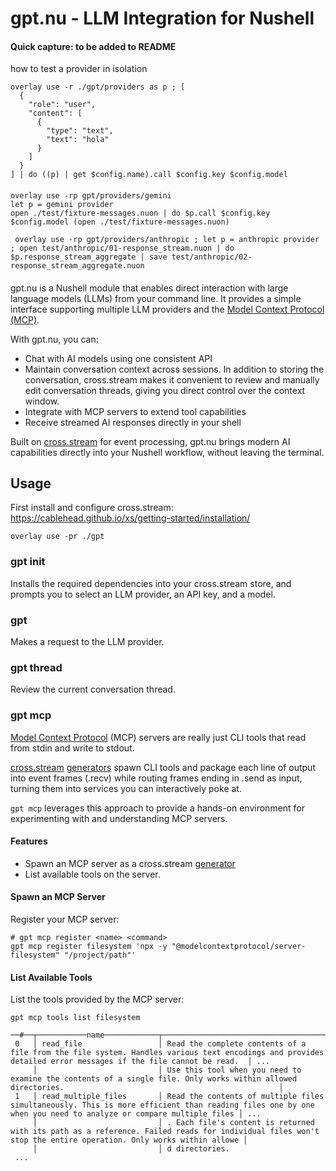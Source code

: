 # gpt.nu - LLM Integration for Nushell


#### Quick capture: to be added to README

how to test a provider in isolation
```
overlay use -r ./gpt/providers as p ; [
  {
    "role": "user",
    "content": [
      {
        "type": "text",
        "text": "hola"
      }
    ]
  }
] | do ((p) | get $config.name).call $config.key $config.model
```

####

```nu
overlay use -rp gpt/providers/gemini
let p = gemini provider
open ./test/fixture-messages.nuon | do $p.call $config.key $config.model (open ./test/fixture-messages.nuon)
```

```nu
 overlay use -rp gpt/providers/anthropic ; let p = anthropic provider ; open test/anthropic/01-response_stream.nuon | do $p.response_stream_aggregate | save test/anthropic/02-response_stream_aggregate.nuon
 ```

####


gpt.nu is a Nushell module that enables direct interaction with large language
models (LLMs) from your command line. It provides a simple interface supporting
multiple LLM providers and the
[Model Context Protocol (MCP)](https://modelcontextprotocol.io/introduction).

With gpt.nu, you can:

- Chat with AI models using one consistent API
- Maintain conversation context across sessions. In addition to storing the
  conversation, cross.stream makes it convenient to review and manually edit
  conversation threads, giving you direct control over the context window.
- Integrate with MCP servers to extend tool capabilities
- Receive streamed AI responses directly in your shell

Built on [cross.stream](https://github.com/cablehead/xs) for event processing,
gpt.nu brings modern AI capabilities directly into your Nushell workflow,
without leaving the terminal.

## Usage

First install and configure cross.stream:
https://cablehead.github.io/xs/getting-started/installation/

```nushell
overlay use -pr ./gpt
```

### gpt init

Installs the required dependencies into your cross.stream store, and prompts
you to select an LLM provider, an API key, and a model.

### gpt

Makes a request to the LLM provider.

### gpt thread

Review the current conversation thread.

### gpt mcp

[Model Context Protocol](https://modelcontextprotocol.io/introduction) (MCP)
servers are really just CLI tools that read from stdin and write to stdout.

[cross.stream](https://github.com/cablehead/xs)
[generators](https://cablehead.github.io/xs/reference/generators/) spawn CLI
tools and package each line of output into event frames (.recv) while routing
frames ending in .send as input, turning them into services you can
interactively poke at.

`gpt mcp` leverages this approach to provide a hands-on environment for
experimenting with and understanding MCP servers.

#### Features

- Spawn an MCP server as a cross.stream
  [generator](https://cablehead.github.io/xs/reference/generators/)
- List available tools on the server.

#### Spawn an MCP Server

Register your MCP server:

```nushell
# gpt mcp register <name> <command>
gpt mcp register filesystem 'npx -y "@modelcontextprotocol/server-filesystem" "/project/path"'
```

#### List Available Tools

List the tools provided by the MCP server:

```nushell
gpt mcp tools list filesystem
```

```
──#──┬───────────name────────────┬─────────────────────────────────────────────────────────────────────────description─────────────────────────────────────────────────────────────────────────┬─...─
 0   │ read_file                 │ Read the complete contents of a file from the file system. Handles various text encodings and provides detailed error messages if the file cannot be read.  │ ...
     │                           │ Use this tool when you need to examine the contents of a single file. Only works within allowed directories.                                                │
 1   │ read_multiple_files       │ Read the contents of multiple files simultaneously. This is more efficient than reading files one by one when you need to analyze or compare multiple files │ ...
     │                           │ . Each file's content is returned with its path as a reference. Failed reads for individual files won't stop the entire operation. Only works within allowe │
     │                           │ d directories.
 ...
```
